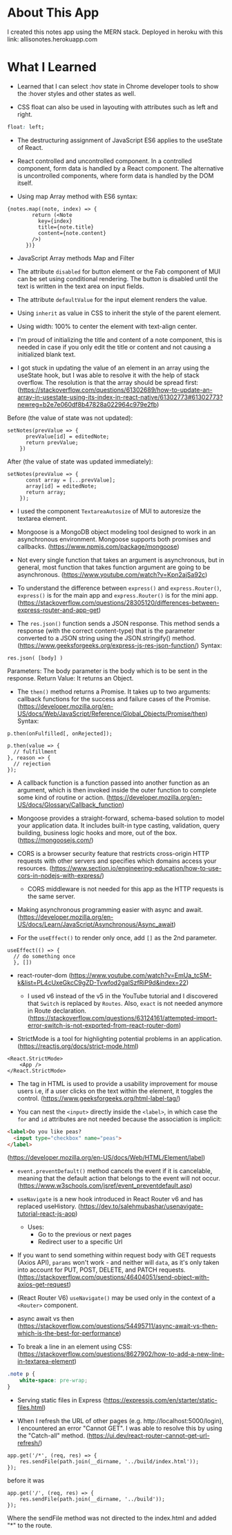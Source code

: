 # About This App
I created this notes app using the MERN stack. Deployed in heroku with this link: allisonotes.herokuapp.com

# What I Learned

- Learned that I can select :hov state in Chrome developer tools to show the :hover styles and other states as well.

- CSS float can also be used in layouting with attributes such as left and right.
```css
float: left;
```

- The destructuring assignment of JavaScript ES6 applies to the useState of React.

- React controlled and uncontrolled component. In a controlled component, form data is handled by a React component. The alternative is uncontrolled components, where form data is handled by the DOM itself.

- Using map Array method with ES6 syntax:
```JSX
{notes.map((note, index) => {
        return (<Note
          key={index}
          title={note.title}
          content={note.content}
        />)
      })}
```

- JavaScript Array methods Map and Filter

- The attribute `disabled` for button element or the Fab component of MUI can be set using conditional rendering. The button is disabled until the text is written in the text area on input fields.

- The attribute `defaultValue` for the input element renders the value.

- Using `inherit` as value in CSS to inherit the style of the parent element.

- Using width: 100% to center the element with text-align center.

- I'm proud of initializing the title and content of a note component, this is needed in case if you only edit the title or content and not causing a initialized blank text.

- I got stuck in updating the value of an element in an array using the useState hook, but I was able to resolve it with the help of stack overflow. The resolution is that the array should be spread first:
(https://stackoverflow.com/questions/61302689/how-to-update-an-array-in-usestate-using-its-index-in-react-native/61302773#61302773?newreg=b2e7e060df8b47828a022964c979e2fb)

Before (the value of state was not updated):
```JSX
setNotes(prevValue => {
      prevValue[id] = editedNote;
      return prevValue;
    })
```

After (the value of state was updated immediately):
```JSX
setNotes(prevValue => {
      const array = [...prevValue];
      array[id] = editedNote;
      return array;
    });
```

- I used the component `TextareaAutosize` of MUI to autoresize the textarea element.


- Mongoose is a MongoDB object modeling tool designed to work in an asynchronous environment. Mongoose supports both promises and callbacks. (https://www.npmjs.com/package/mongoose)

- Not every single function that takes an argument is asynchronous, but in general, most function that takes function argument are going to be asynchronous. (https://www.youtube.com/watch?v=Kpn2ajSa92c)

- To understand the difference between `express()` and `express.Router()`, `express()` is for the main app and `express.Router()` is for the mini app. (https://stackoverflow.com/questions/28305120/differences-between-express-router-and-app-get)

- The `res.json()` function sends a JSON response. This method sends a response (with the correct content-type) that is the parameter converted to a JSON string using the JSON.stringify() method. (https://www.geeksforgeeks.org/express-js-res-json-function/)
Syntax:
```JS
res.json( [body] )
```
Parameters: The body parameter is the body which is to be sent in the response.
Return Value: It returns an Object.

- The `then()` method returns a Promise. It takes up to two arguments: callback functions for the success and failure cases of the Promise. (https://developer.mozilla.org/en-US/docs/Web/JavaScript/Reference/Global_Objects/Promise/then)
Syntax:
```JS
p.then(onFulfilled[, onRejected]);

p.then(value => {
  // fulfillment
}, reason => {
  // rejection
});
```

- A callback function is a function passed into another function as an argument, which is then invoked inside the outer function to complete some kind of routine or action. (https://developer.mozilla.org/en-US/docs/Glossary/Callback_function)

- Mongoose provides a straight-forward, schema-based solution to model your application data. It includes built-in type casting, validation, query building, business logic hooks and more, out of the box. (https://mongoosejs.com/)

- CORS is a browser security feature that restricts cross-origin HTTP requests with other servers and specifies which domains access your resources. (https://www.section.io/engineering-education/how-to-use-cors-in-nodejs-with-express/) 
  - CORS middleware is not needed for this app as the HTTP requests is the same server.

- Making asynchronous programming easier with async and await. (https://developer.mozilla.org/en-US/docs/Learn/JavaScript/Asynchronous/Async_await)

- For the  `useEffect()` to render only once, add `[]` as the 2nd parameter.
```JSX
useEffect(() => {
  // do something once
  }, [])
```

- react-router-dom (https://www.youtube.com/watch?v=EmUa_tcSM-k&list=PL4cUxeGkcC9gZD-Tvwfod2gaISzfRiP9d&index=22)
  - I used v6 instead of the v5 in the YouTube tutorial and I discovered that `Switch` is replaced by `Routes`. Also, `exact` is not needed anymore in Route declaration. (https://stackoverflow.com/questions/63124161/attempted-import-error-switch-is-not-exported-from-react-router-dom)

- StrictMode is a tool for highlighting potential problems in an application. (https://reactjs.org/docs/strict-mode.html)
```JSX
<React.StrictMode>
    <App />
</React.StrictMode>
```

- The <label> tag in HTML is used to provide a usability improvement for mouse users i.e, if a user clicks on the text within the <label> element, it toggles the control. (https://www.geeksforgeeks.org/html-label-tag/)

- You can nest the `<input>` directly inside the `<label>`, in which case the `for` and `id` attributes are not needed because the association is implicit:
```HTML
<label>Do you like peas?
  <input type="checkbox" name="peas">
</label>
```
(https://developer.mozilla.org/en-US/docs/Web/HTML/Element/label)

- `event.preventDefault()` method cancels the event if it is cancelable, meaning that the default action that belongs to the event will not occur. (https://www.w3schools.com/jsref/event_preventdefault.asp)

- `useNavigate` is a new hook introduced in React Router v6 and has replaced useHistory. (https://dev.to/salehmubashar/usenavigate-tutorial-react-js-aop) 
  - Uses:
    - Go to the previous or next pages
    - Redirect user to a specific Url

- If you want to send something within request body with GET requests (Axios API), `params` won't work - and neither will `data`, as it's only taken into account for PUT, POST, DELETE, and PATCH requests. (https://stackoverflow.com/questions/46404051/send-object-with-axios-get-request)

- (React Router V6) `useNavigate()` may be used only in the context of a `<Router>` component.

- async await vs then (https://stackoverflow.com/questions/54495711/async-await-vs-then-which-is-the-best-for-performance)

- To break a line in an element using CSS: (https://stackoverflow.com/questions/8627902/how-to-add-a-new-line-in-textarea-element)
```CSS
.note p {
    white-space: pre-wrap;
}
```

- Serving static files in Express (https://expressjs.com/en/starter/static-files.html)

- When I refresh the URL of other pages (e.g. http://localhost:5000/login), I encountered an error "Cannot GET". I was able to resolve this by using the "Catch-all" method. (https://ui.dev/react-router-cannot-get-url-refresh/)
```JS
app.get('/*', (req, res) => {
    res.sendFile(path.join(__dirname, '../build/index.html'));
});

```
before it was
```JS
app.get('/', (req, res) => {
    res.sendFile(path.join(__dirname, '../build'));
});

```
Where the sendFile method was not directed to the index.html and added "*" to the route.



